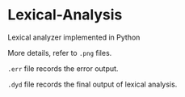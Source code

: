 # Lexical-Analysis
Lexical analyzer implemented in Python

More details, refer to ``.png`` files.

``.err`` file records the error output.

``.dyd`` file records the final output of lexical analysis.